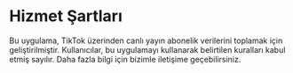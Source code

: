 # Hizmet Şartları
Bu uygulama, TikTok üzerinden canlı yayın abonelik verilerini toplamak için geliştirilmiştir. Kullanıcılar, bu uygulamayı kullanarak belirtilen kuralları kabul etmiş sayılır. Daha fazla bilgi için bizimle iletişime geçebilirsiniz.
